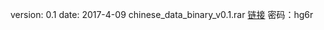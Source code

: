 version: 0.1
date: 2017-4-09
chinese_data_binary_v0.1.rar
[链接](http://pan.baidu.com/s/1kV0Yw4J) 密码：hg6r
